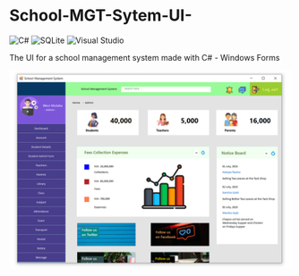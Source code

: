 # School-MGT-Sytem-UI-

![C#](https://img.shields.io/badge/c%23-%23239120.svg?style=for-the-badge&logo=csharp&logoColor=white)
![SQLite](https://img.shields.io/badge/sqlite-%2307405e.svg?style=for-the-badge&logo=sqlite&logoColor=white)
![Visual Studio](https://img.shields.io/badge/Visual%20Studio-5C2D91.svg?style=for-the-badge&logo=visual-studio&logoColor=white)

The UI for a school management system made with C# - Windows Forms

![School Dashboard UI](https://github.com/RadaGathee/School-MGT-Sytem-UI-/blob/main/schMgtSystemUI.png)
